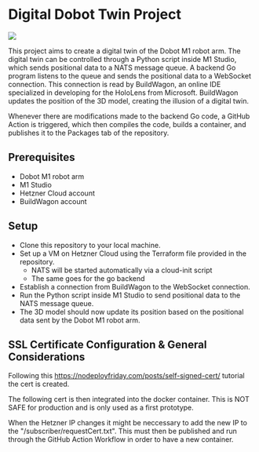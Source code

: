 # Digital Dobot Twin Project

<p>
    <a href="https://github.com/benedicthomuth/iot4dobot/actions/workflows/backend.yaml">
      <img src="https://github.com/benedicthomuth/iot4dobot/actions/workflows/backend.yaml/badge.svg?branch=main"/>
    </a>
</p>

This project aims to create a digital twin of the Dobot M1 robot arm. The digital twin can be controlled through a Python script inside M1 Studio, which sends positional data to a NATS message queue. A backend Go program listens to the queue and sends the positional data to a WebSocket connection. This connection is read by BuildWagon, an online IDE specialized in developing for the HoloLens from Microsoft. BuildWagon updates the position of the 3D model, creating the illusion of a digital twin.

Whenever there are modifications made to the backend Go code, a GitHub Action is triggered, which then compiles the code, builds a container, and publishes it to the Packages tab of the repository. 

## Prerequisites

- Dobot M1 robot arm
- M1 Studio
- Hetzner Cloud account
- BuildWagon account

## Setup

- Clone this repository to your local machine.
- Set up a VM on Hetzner Cloud using the Terraform file provided in the repository.
  - NATS will be started automatically via a cloud-init script
  - The same goes for the go backend
- Establish a connection from BuildWagon to the WebSocket connection.
- Run the Python script inside M1 Studio to send positional data to the NATS message queue.
- The 3D model should now update its position based on the positional data sent by the Dobot M1 robot arm.

## SSL Certificate Configuration & General Considerations
Following this https://nodeployfriday.com/posts/self-signed-cert/ tutorial the cert is created.

The following cert is then integrated into the docker container. This is NOT SAFE for production and is only used as a first prototype.

When the Hetzner IP changes it might be neccessary to add the new IP to the "/subscriber/requestCert.txt". This must then be published and run through the GitHub Action Workflow in order to have a new container.